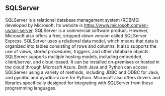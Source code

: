 ## SQLServer

SQLServer is a relational database management system (RDBMS) developed by Microsoft. Its website is <https://www.microsoft.com/en-us/sql-server>. SQLServer is a commercial software product. However, Microsoft also offers a free, stripped-down version called SQLServer Express. SQLServer uses a relational data model, which means that data is organized into tables consisting of rows and columns. It also supports the use of views, stored procedures, triggers, and other database objects. SQLServer supports multiple hosting models, including embedded, client/server, and cloud-based. It can be installed on-premises or hosted in the cloud through Microsoft Azure. Both Java and Python can access SQLServer using a variety of methods, including JDBC and ODBC for Java, and pyodbc and pyodbc-azure for Python. Microsoft also offers drivers and libraries specifically designed for integrating with SQLServer from these programming languages.